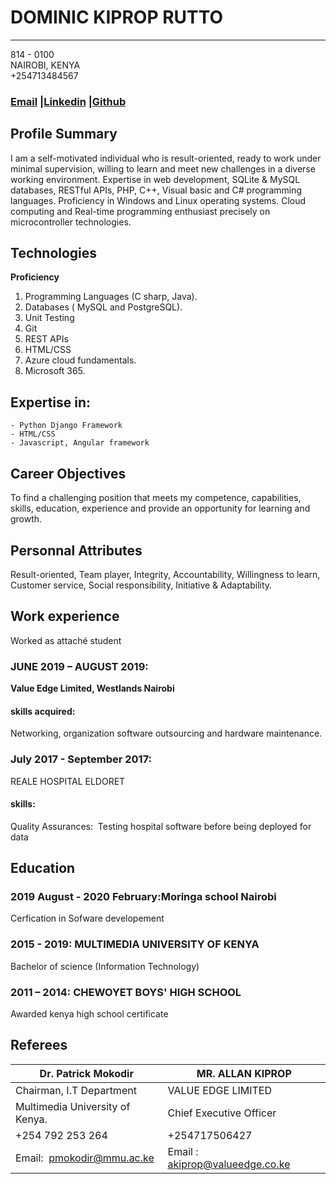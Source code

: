 # DOMINIC KIPROP RUTTO

---------------------------------------------------------

 
 814 - 0100 <br>
 NAIROBI, KENYA<br>
 +254713484567


 ### [Email](dominickrutto@gmail.com) |[Linkedin](https://www.linkedin.com/in/dominic-rutto-82363a116/) |[Github](https://github.com/Leina33)

 

## Profile Summary 

I am a self-motivated individual who is result-oriented, ready to work under minimal
supervision, willing to learn and meet new challenges in a diverse working
environment. Expertise in web development, SQLite & MySQL databases, RESTful
APIs, PHP, C++, Visual basic and C# programming languages. Proficiency in Windows
and Linux operating systems.
Cloud computing and Real-time programming enthusiast precisely on microcontroller
technologies.


## Technologies 

**Proficiency**

<ol>
<li>Programming Languages (C sharp, Java).</li>
<li>Databases ( MySQL and PostgreSQL).</li>
<li>Unit Testing</li>
<li>Git</li>
<li>REST APIs</li>
<li>HTML/CSS</li>
<li>Azure cloud fundamentals.</li>
<li>Microsoft 365.</li>
</ol>

## Expertise in:

    - Python Django Framework
    - HTML/CSS
    - Javascript, Angular framework


## Career Objectives

To find a challenging position that meets my competence, capabilities, skills, education,
experience and provide an opportunity for learning and growth.

## Personnal Attributes

Result-oriented, Team player, Integrity, Accountability, Willingness to learn, Customer service,
Social responsibility, Initiative & Adaptability.

## Work experience

Worked as attaché student

### JUNE 2019 – AUGUST 2019: 
__Value Edge Limited, Westlands Nairobi__
#### skills acquired:
Networking, organization software outsourcing and hardware maintenance.

### July 2017 - September 2017: 
REALE HOSPITAL ELDORET
#### skills:<ol>
Quality Assurances: ​ Testing hospital software before being deployed for data
</ol>

## Education

### 2019 August - 2020 February:Moringa school Nairobi
Cerfication in Sofware developement

### 2015 - 2019:  **MULTIMEDIA UNIVERSITY OF KENYA**
Bachelor of science (Information Technology)
               
### 2011 – 2014: **CHEWOYET BOYS' HIGH SCHOOL**
Awarded  kenya high school certificate

## Referees 

Dr. Patrick Mokodir             | MR. ALLAN KIPROP
--------------------------------|----------------------------------------------------------------
Chairman, I.T Department        | VALUE EDGE LIMITED
Multimedia University of Kenya. | Chief Executive Officer
+254 792 253 264                | +254717506427
Email: ​ pmokodir@mmu.ac.ke      | Email​ : ​ akiprop@valueedge.co.ke
